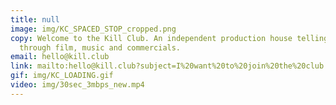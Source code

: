 ```yaml
---
title: null
image: img/KC_SPACED_STOP_cropped.png
copy: Welcome to the Kill Club. An independent production house telling stories
  through film, music and commercials.
email: hello@kill.club
link: mailto:hello@kill.club?subject=I%20want%20to%20join%20the%20club.
gif: img/KC_LOADING.gif
video: img/30sec_3mbps_new.mp4
---
```

